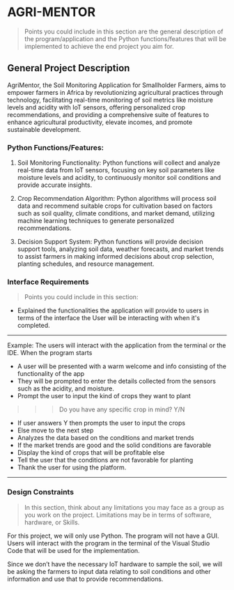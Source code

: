 # AGRI-MENTOR

> Points you could include in this section are the general description of the program/application and the Python functions/features that will be implemented to achieve the end project you aim for.

## General Project Description

AgriMentor, the Soil Monitoring Application for Smallholder Farmers, aims to empower farmers in Africa by revolutionizing agricultural practices through technology, facilitating real-time monitoring of soil metrics like moisture levels and acidity with IoT sensors, offering personalized crop recommendations, and providing a comprehensive suite of features to enhance agricultural productivity, elevate incomes, and promote sustainable development.

### Python Functions/Features:

1. Soil Monitoring Functionality: Python functions will collect and analyze real-time data from IoT sensors, focusing on key soil parameters like moisture levels and acidity, to continuously monitor soil conditions and provide accurate insights.

2. Crop Recommendation Algorithm: Python algorithms will process soil data and recommend suitable crops for cultivation based on factors such as soil quality, climate conditions, and market demand, utilizing machine learning techniques to generate personalized recommendations.

3. Decision Support System: Python functions will provide decision support tools, analyzing soil data, weather forecasts, and market trends to assist farmers in making informed decisions about crop selection, planting schedules, and resource management.

### Interface Requirements

> Points you could include in this section:

- Explained the functionalities the application will provide to users in terms of the interface the User will be interacting with when it's completed.
*** 
Example: The users will interact with the application from the terminal or the IDE. When the program starts 
- A user will be presented with a warm welcome and info consisting of the functionality of the app
- They will be prompted to enter the details collected from the sensors such as  the acidity, and  moisture.
- Prompt the user to input the kind of crops they want to plant
>>> Do you have any specific crop in mind? Y/N
             
- If user answers Y then prompts the user to input the crops
- Else move to the next step
- Analyzes the data based on the conditions and  market trends
- If the market trends are good and the solid conditions are favorable
- Display the kind of crops that will be profitable else
- Tell the user that the conditions are not favorable for planting
- Thank  the user for using the platform.

 
***

### Design Constraints

> In this section, think about any limitations you may face as a group as you work on the project. Limitations may be in terms of software, hardware, or Skills.

For this project, we will only use Python. The program will not have a GUI. Users will interact with the program in the terminal of the Visual Studio Code that will be used for the implementation.

Since we don’t have the necessary IoT hardware to sample the soil, we will be asking the farmers to input data relating to soil conditions and other information and use that to provide recommendations.


